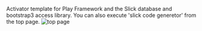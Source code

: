 Activator template for Play Framework and the Slick database and bootstrap3 access library.
You can also execute 'slick code generetor' from the top page.
![top page](tutorial/top-page.png)